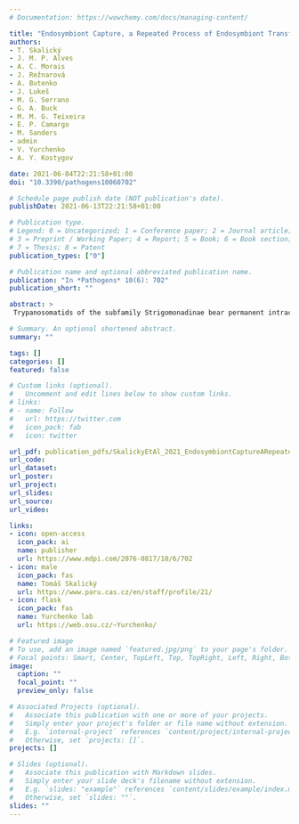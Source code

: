 ```yaml
---
# Documentation: https://wowchemy.com/docs/managing-content/

title: "Endosymbiont Capture, a Repeated Process of Endosymbiont Transfer with Replacement in Trypanosomatids Angomonas spp."
authors:
- T. Skalický
- J. M. P. Alves 
- A. C. Morais 
- J. Režnarová 
- A. Butenko 
- J. Lukeš 
- M. G. Serrano 
- G. A. Buck 
- M. M. G. Teixeira 
- E. P. Camargo
- M. Sanders
- admin
- V. Yurchenko 
- A. Y. Kostygov

date: 2021-06-04T22:21:58+01:00
doi: "10.3390/pathogens10060702"

# Schedule page publish date (NOT publication's date).
publishDate: 2021-06-13T22:21:58+01:00

# Publication type.
# Legend: 0 = Uncategorized; 1 = Conference paper; 2 = Journal article;
# 3 = Preprint / Working Paper; 4 = Report; 5 = Book; 6 = Book section;
# 7 = Thesis; 8 = Patent
publication_types: ["0"]

# Publication name and optional abbreviated publication name.
publication: "In *Pathogens* 10(6): 702"
publication_short: ""

abstract: >
 Trypanosomatids of the subfamily Strigomonadinae bear permanent intracellular bacterial symbionts acquired by the common ancestor of these flagellates. However, the cospeciation pattern inherent to such relationships was revealed to be broken upon the description of Angomonas ambiguus, which is sister to A. desouzai, but bears an endosymbiont genetically close to that of A. deanei. Based on phylogenetic inferences, it was proposed that the bacterium from A. deanei had been horizontally transferred to A. ambiguus. Here, we sequenced the bacterial genomes from two A. ambiguus isolates, including a new one from Papua New Guinea, and compared them with the published genome of the A. deanei endosymbiont, revealing differences below the interspecific level. Our phylogenetic analyses confirmed that the endosymbionts of A. ambiguus were obtained from A. deanei and, in addition, demonstrated that this occurred more than once. We propose that coinfection of the same blowfly host and the phylogenetic relatedness of the trypanosomatids facilitate such transitions, whereas the drastic difference in the occurrence of the two trypanosomatid species determines the observed direction of this process. This phenomenon is analogous to organelle (mitochondrion/plastid) capture described in multicellular organisms and, thereafter, we name it endosymbiont capture.

# Summary. An optional shortened abstract.
summary: ""

tags: []
categories: []
featured: false

# Custom links (optional).
#   Uncomment and edit lines below to show custom links.
# links:
# - name: Follow
#   url: https://twitter.com
#   icon_pack: fab
#   icon: twitter

url_pdf: publication_pdfs/SkalickyEtAl_2021_EndosymbiontCaptureARepeatedProcessOfEndosymbiontTransferWithReplacementinTrypanosomatidsAngomonas_Pathogens.pdf
url_code:
url_dataset:
url_poster:
url_project:
url_slides:
url_source:
url_video:

links:
- icon: open-access
  icon_pack: ai
  name: publisher
  url: https://www.mdpi.com/2076-0817/10/6/702
- icon: male
  icon_pack: fas
  name: Tomáš Skalický
  url: https://www.paru.cas.cz/en/staff/profile/21/
- icon: flask
  icon_pack: fas
  name: Yurchenko lab
  url: https://web.osu.cz/~Yurchenko/

# Featured image
# To use, add an image named `featured.jpg/png` to your page's folder. 
# Focal points: Smart, Center, TopLeft, Top, TopRight, Left, Right, BottomLeft, Bottom, BottomRight.
image:
  caption: ""
  focal_point: ""
  preview_only: false

# Associated Projects (optional).
#   Associate this publication with one or more of your projects.
#   Simply enter your project's folder or file name without extension.
#   E.g. `internal-project` references `content/project/internal-project/index.md`.
#   Otherwise, set `projects: []`.
projects: []

# Slides (optional).
#   Associate this publication with Markdown slides.
#   Simply enter your slide deck's filename without extension.
#   E.g. `slides: "example"` references `content/slides/example/index.md`.
#   Otherwise, set `slides: ""`.
slides: ""
---
```

